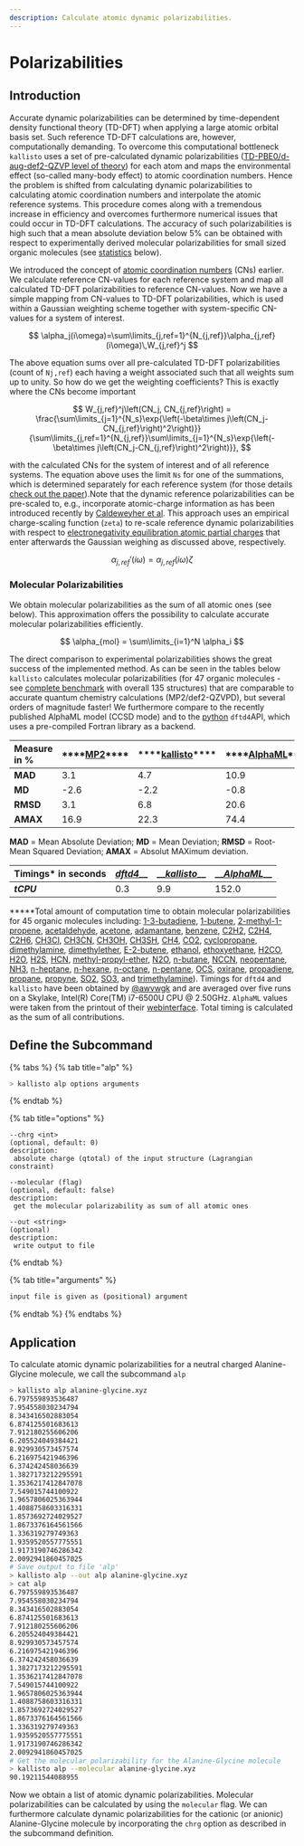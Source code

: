```yaml
---
description: Calculate atomic dynamic polarizabilities.
---
```


# Polarizabilities

## Introduction

Accurate dynamic polarizabilities can be determined by time-dependent density functional theory \(TD-DFT\) when applying a large atomic orbital basis set. Such reference TD-DFT calculations are, however, computationally demanding. To overcome this computational bottleneck `kallisto` uses a set of pre-calculated dynamic polarizabilities \([TD-PBE0/d-aug-def2-QZVP level of theory](https://aip.scitation.org/doi/10.1063/1.5090222)\) for each atom and maps the environmental effect \(so-called many-body effect\) to atomic coordination numbers. Hence the problem is shifted from calculating dynamic polarizabilities to calculating atomic coordination numbers and interpolate the atomic reference systems. This procedure comes along with a tremendous increase in efficiency and overcomes furthermore numerical issues that could occur in TD-DFT calculations. The accuracy of such polarizabilities is high such that a mean absolute deviation below 5% can be obtained with respect to experimentally derived molecular polarizabilities for small sized organic molecules \(see [statistics](alp.md#molecular-polarizabilities) below\).

We introduced the concept of [atomic coordination numbers](https://app.gitbook.com/@ehjc/s/kallisto/~/drafts/-MQgkWTyy2kFmCRZXTvp/features/cns) \(CNs\) earlier. We calculate reference CN-values for each reference system and map all calculated TD-DFT polarizabilities to reference CN-values. Now we have a simple mapping from CN-values to TD-DFT polarizabilities, which is used within a Gaussian weighting scheme together with system-specific CN-values for a system of interest.

$$
\alpha_j(i\omega)=\sum\limits_{j,ref=1}^{N_{j,ref}}\alpha_{j,ref}(i\omega)\,W_{j,ref}^j
$$

The above equation sums over all pre-calculated TD-DFT polarizabilities \(count of `Nj,ref`\) each having a weight associated such that all weights sum up to unity. So how do we get the weighting coefficients? This is exactly where the CNs become important

$$
W_{j,ref}^j\left(CN_j, CN_{j,ref}\right) = \frac{\sum\limits_{j=1}^{N_s}\exp{\left(-\beta\times j\left(CN_j-CN_{j,ref}\right)^2\right)}}{\sum\limits_{j,ref=1}^{N_{j,ref}}\sum\limits_{j=1}^{N_s}\exp{\left(-\beta\times j\left(CN_j-CN_{j,ref}\right)^2\right)}},
$$

with the calculated CNs for the system of interest and of all reference systems. The equation above uses the limit `Ns` for one of the summations, which is determined separately for each reference system \(for those details [check out the paper](https://chemrxiv.org/articles/preprint/A_Generally_Applicable_Atomic-Charge_Dependent_London_Dispersion_Correction_Scheme/7430216)\).Note that the dynamic reference polarizabilities can be pre-scaled to, e.g., incorporate atomic-charge information as has been introduced recently by [Caldeweyher et al](https://doi.org/10.26434/chemrxiv.7430216.v2). This approach uses an empirical charge-scaling function \(`zeta`\) to re-scale reference dynamic polarizabilities with respect to [electronegativity equilibration atomic partial charges](https://app.gitbook.com/@ehjc/s/kallisto/~/drafts/-MQgoO_6n1o2gY4PTCcJ/features/eeq) that enter afterwards the Gaussian weighing as discussed above, respectively.

$$
\alpha_{j,ref}'(i\omega) = \alpha_{j,ref}(i\omega)\zeta
$$

### Molecular Polarizabilities

We obtain molecular polarizabilities as the sum of all atomic ones \(see below\). This approximation offers the possibility to calculate accurate molecular polarizabilities efficiently.

$$
\alpha_{mol} = \sum\limits_{i=1}^N \alpha_i
$$

The direct comparison to experimental polarizabilities shows the great success of the implemented method. As can be seen in the tables below `kallisto` calculates molecular polarizabilities \(for 47 organic molecules - see [complete benchmark](https://github.com/f3rmion/molpol135) with overall 135 structures\) that are comparable to accurate quantum chemistry calculations \(MP2/def2-QZVPD\), but several orders of magnitude faster! We furthermore compare to the recently published AlphaML model \(CCSD mode\) and to the [python](https://github.com/dftd4/dftd4/tree/main/python) `dftd4`API, which uses a pre-compiled Fortran library as a backend.

| **Measure in %** | \*\*\*\*[**MP2**](https://aip.scitation.org/doi/abs/10.1063/1.4932594)\*\*\*\* | \*\*\*\*[**kallisto**](https://github.com/AstraZeneca/kallisto)\*\*\*\* | \*\*\*\*[**AlphaML**](https://tools.materialscloud.org/alphaml/input_structure/)\*\*\*\* |
| :--- | :--- | :--- | :--- |
| **MAD** | 3.1 | 4.7 | 10.9 |
| **MD** | -2.6 | -2.2 | -0.8 |
| **RMSD** | 3.1 | 6.8 | 20.6 |
| **AMAX** | 16.9 | 22.3 | 74.4 |

**MAD** = Mean Absolute Deviation; **MD** = Mean Deviation; **RMSD** = Root-Mean Squared Deviation; **AMAX** = Absolut MAXimum deviation.

| Timings\* in seconds | [_dftd4_](https://github.com/dftd4/dftd4/tree/main/python)\_\_ | \_\_[_kallisto_](https://github.com/AstraZeneca/kallisto)\_\_ | \_\_[_AlphaML_](https://tools.materialscloud.org/alphaml/input_structure/)\_\_ |
| :--- | :--- | :--- | :--- |
| _**tCPU**_ | 0.3 | 9.9 | 152.0 |

**\***Total amount of computation time to obtain molecular polarizabilities for 45 organic molecules including: [1-3-butadiene](https://github.com/f3rmion/molpol135/blob/main/structures/1-3-butadiene/inp.xyz), [1-butene](https://github.com/f3rmion/molpol135/blob/main/structures/1-butene/inp.xyz), [2-methyl-1-propene](https://github.com/f3rmion/molpol135/blob/main/structures/2-methyl-1-propene/inp.xyz), [acetaldehyde](https://github.com/f3rmion/molpol135/blob/main/structures/acetaldehyde/inp.xyz), [acetone](https://github.com/f3rmion/molpol135/blob/main/structures/acetone/inp.xyz), [adamantane](https://github.com/f3rmion/molpol135/blob/main/structures/adamantane/inp.xyz), [benzene](https://github.com/f3rmion/molpol135/blob/main/structures/benzene/inp.xyz), [C2H2](https://github.com/f3rmion/molpol135/blob/main/structures/C2H2/inp.xyz), [C2H4](https://github.com/f3rmion/molpol135/blob/main/structures/C2H4/inp.xyz), [C2H6](https://github.com/f3rmion/molpol135/blob/main/structures/C2H6/inp.xyz), [CH3Cl](https://github.com/f3rmion/molpol135/blob/main/structures/CH3Cl/inp.xyz), [CH3CN](https://github.com/f3rmion/molpol135/blob/main/structures/CH3CN/inp.xyz), [CH3OH](https://github.com/f3rmion/molpol135/blob/main/structures/CH3OH/inp.xyz), [CH3SH](https://github.com/f3rmion/molpol135/blob/main/structures/CH3SH/inp.xyz), [CH4](https://github.com/f3rmion/molpol135/blob/main/structures/CH4/inp.xyz), [CO2](https://github.com/f3rmion/molpol135/blob/main/structures/CO2/inp.xyz), [cyclopropane](https://github.com/f3rmion/molpol135/blob/main/structures/cyclopropane/inp.xyz), [dimethylamine](https://github.com/f3rmion/molpol135/blob/main/structures/dimethylamine/inp.xyz), [dimethylether](https://github.com/f3rmion/molpol135/blob/main/structures/dimethylether/inp.xyz), [E-2-butene](https://github.com/f3rmion/molpol135/blob/main/structures/E-2-butene/inp.xyz), [ethanol](https://github.com/f3rmion/molpol135/blob/main/structures/ethanol/inp.xyz), [ethoxyethane](https://github.com/f3rmion/molpol135/blob/main/structures/ethoxyethane/inp.xyz), [H2CO](https://github.com/f3rmion/molpol135/blob/main/structures/H2CO/inp.xyz), [H2O](https://github.com/f3rmion/molpol135/blob/main/structures/H2O/inp.xyz), [H2S](https://github.com/f3rmion/molpol135/blob/main/structures/H2S/inp.xyz), [HCN](https://github.com/f3rmion/molpol135/blob/main/structures/HCN/inp.xyz), [methyl-propyl-ether](https://github.com/f3rmion/molpol135/blob/main/structures/methyl-propyl-ether/inp.xyz), [N2O](https://github.com/f3rmion/molpol135/blob/main/structures/N2O/inp.xyz), [n-butane](https://github.com/f3rmion/molpol135/blob/main/structures/n-butane/inp.xyz), [NCCN](https://github.com/f3rmion/molpol135/blob/main/structures/NCCN/inp.xyz), [neopentane](https://github.com/f3rmion/molpol135/blob/main/structures/neopentane/inp.xyz), [NH3](https://github.com/f3rmion/molpol135/blob/main/structures/NH3/inp.xyz), [n-heptane](https://github.com/f3rmion/molpol135/blob/main/structures/n-heptane/inp.xyz), [n-hexane](https://github.com/f3rmion/molpol135/blob/main/structures/n-hexane/inp.xyz), [n-octane](https://github.com/f3rmion/molpol135/blob/main/structures/n-octane/inp.xyz), [n-pentane](https://github.com/f3rmion/molpol135/blob/main/structures/n-pentane/inp.xyz), [OCS](https://github.com/f3rmion/molpol135/blob/main/structures/OCS/inp.xyz), [oxirane](https://github.com/f3rmion/molpol135/blob/main/structures/oxirane/inp.xyz), [propadiene](https://github.com/f3rmion/molpol135/blob/main/structures/propadiene/inp.xyz), [propane](https://github.com/f3rmion/molpol135/blob/main/structures/propane/inp.xyz), [propyne](https://github.com/f3rmion/molpol135/blob/main/structures/propyne/inp.xyz), [SO2](https://github.com/f3rmion/molpol135/blob/main/structures/SO2/inp.xyz), [SO3](https://github.com/f3rmion/molpol135/blob/main/structures/SO3/inp.xyz), and [trimethylamine](https://github.com/f3rmion/molpol135/blob/main/structures/trimethylamine/inp.xyz)\). Timings for `dftd4` and `kallisto` have been obtained by [@awvwgk](https://github.com/AstraZeneca/kallisto/issues/27) and are averaged over five runs on a Skylake, Intel\(R\) Core\(TM\) i7-6500U CPU @ 2.50GHz. `AlphaML` values were taken from the printout of their [webinterface](https://tools.materialscloud.org/alphaml/input_structure/). Total timing is calculated as the sum of all contributions.

## Define the Subcommand

{% tabs %}
{% tab title="alp" %}
```bash
> kallisto alp options arguments
```
{% endtab %}

{% tab title="options" %}
```markup
--chrg <int>
(optional, default: 0)
description:
 absolute charge (qtotal) of the input structure (Lagrangian constraint)

--molecular (flag)
(optional, default: false)
description:
 get the molecular polarizability as sum of all atomic ones
 
--out <string> 
(optional)
description: 
 write output to file
```
{% endtab %}

{% tab title="arguments" %}
```bash
input file is given as (positional) argument
```
{% endtab %}
{% endtabs %}

## Application

To calculate atomic dynamic polarizabilities for a neutral charged Alanine-Glycine molecule, we call the subcommand `alp`

```bash
> kallisto alp alanine-glycine.xyz
6.797559893536487
7.954558030234794
8.343416502883054
6.874125501683613
7.912180255606206
6.205524049384421
8.929930573457574
6.216975421946396
6.374242458036639
1.3827173212295591
1.3536217412847078
7.549015744100922
1.9657806025363944
1.4088758603316331
1.8573692724029527
1.8673376164561566
1.336319279749363
1.9359520557775551
1.9173190746286342
2.0092941860457025
# Save output to file 'alp'
> kallisto alp --out alp alanine-glycine.xyz
> cat alp
6.797559893536487
7.954558030234794
8.343416502883054
6.874125501683613
7.912180255606206
6.205524049384421
8.929930573457574
6.216975421946396
6.374242458036639
1.3827173212295591
1.3536217412847078
7.549015744100922
1.9657806025363944
1.4088758603316331
1.8573692724029527
1.8673376164561566
1.336319279749363
1.9359520557775551
1.9173190746286342
2.0092941860457025
# Get the molecular polarizability for the Alanine-Glycine molecule
> kallisto alp --molecular alanine-glycine.xyz
90.19211544088955
```

Now we obtain a list of atomic dynamic polarizabilities. Molecular polarizabilities can be calculated by using the `molecular` flag. We can furthermore calculate dynamic polarizabilities for the cationic \(or anionic\) Alanine-Glycine molecule by incorporating the `chrg` option as described in the subcommand definition.

